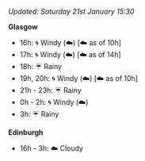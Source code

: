 *Updated: Saturday 21st January 15:30*

**Glasgow**

* 16h: :cyclone: Windy (:cloud:) [:cloud: as of 10h]
* 17h: :cyclone: Windy (:cloud:) [:cloud: as of 14h]
* 18h: :umbrella: Rainy
* 19h, 20h: :cyclone: Windy (:cloud:) [:cloud: as of 10h]
* 21h - 23h: :umbrella: Rainy
* 0h - 2h: :cyclone: Windy (:cloud:)
* 3h: :umbrella: Rainy

**Edinburgh**

* 16h - 3h: :cloud: Cloudy

